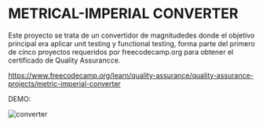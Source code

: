 # METRICAL-IMPERIAL CONVERTER

Este proyecto se trata de un convertidor de magnitudedes donde el objetivo principal era aplicar unit testing y functional testing, forma parte del primero de cinco proyectos requeridos por freecodecamp.org para obtener el certificado de Quality Assurancce.

https://www.freecodecamp.org/learn/quality-assurance/quality-assurance-projects/metric-imperial-converter

DEMO:

![converter](https://i.ibb.co/QFSDt7Y/Captura-de-pantalla-2021-09-13-135706.png)
